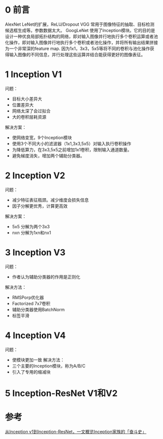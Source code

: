 # 0 前言
AlexNet LeNet的扩展，ReLU/Dropout
VGG 常用于图像特征的抽取、目标检测候选框生成等。参数数据太大。
GoogLeNet 使用了Inception模块。它的目的是设计一种优良局部拓扑结构的网络，即对输入图像并行地执行多个卷积运算或者池化操作，即对输入图像并行地执行多个卷积或者池化操作，并将所有输出结果拼接为一个非常深的feature map.
因为1x1，3x3，5x5等将不同的卷积与池化操作获得输入图像的不同信息，并行处理这些运算并结合能获得更好的图像表征。

# 1 Inception V1
问题：
* 目标大小差异大
* 位置差异大
* 网络太深了会过拟合
* 大的卷积层耗资源

解决方案：
* 使网络变宽，9个Inception模块
* 使用3个不同大小的滤波器（1x1,3x3,5x5）对输入执行卷积操作
* 为降低算力，在3x3,5x5之前增加1x1卷积，限制输入通道数量。
* 避免梯度消失，增加两个辅助分类器。

# 2 Inception V2
问题：
* 减少特征表征瓶颈。减少维度会损失信息
* 因子分解更优秀，计算更高效

解决方案：
* 5x5 分解为两个3x3
* nxn 分解为1xn和nx1

# 3 Inception V3
问题：
* 作者认为辅助分类器的作用是正则化

解决方法：
* RMSPorp优化器
* Factorized 7x7卷积
* 辅助分类器使用BatchNorm
* 标签平滑


# 4 Inception V4
问题：
* 使模块更加一致
解决方法：
* 三个主要的Inception模块，称为A/B/C
* 引入了专用的缩减块

# 5 Inception-ResNet V1和V2


# 参考
[从Inception v1到Inception-ResNet，一文概览Inception家族的「奋斗史」](https://zhuanlan.zhihu.com/p/37505777)

